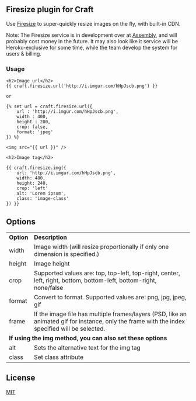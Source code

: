 ## Firesize plugin for Craft

Use [Firesize](http://www.firesize.com/) to super-quickly resize images on the fly, with built-in CDN.

Note: The Firesize service is in development over at [Assembly](https://assembly.com/firesize), and will probably cost money in the future. It may also look like it service will be Heroku-exclusive for some time, while the team develop the system for users & billing.

### Usage

```twig
<h2>Image url</h2>
{{ craft.firesize.url('http://i.imgur.com/hHpJscb.png') }}

or

{% set url = craft.firesize.url({ 
    url : 'http://i.imgur.com/hHpJscb.png',
    width : 400,
    height : 200,
    crop: false,
    format: 'jpeg'
}) %}

<img src="{{ url }}" />

<h2>Image tag</h2>

{{ craft.firesize.img({
    url: 'http://i.imgur.com/hHpJscb.png',
    width: 480,
    height: 240,
    crop: 'left'
    alt: 'Lorem ipsum',
    class: 'image-class'
}) }}

```


## Options
<table>
    <tr>
        <td><strong>Option</strong></td>
        <td><strong>Description</strong></td>
    </tr>
    <tr>
        <td>width</td>
        <td>Image width (will resize proportionally if only one dimension is specified.) </td>
    </tr>
    <tr>
        <td>height</td>
        <td>Image height </td>
    </tr>
    <tr>
        <td>crop</td>
        <td>Supported values are: top, top-left, top-right, center, left, right, bottom, bottom-left, bottom-right, none/false</td>
    </tr>
    <tr>
        <td>format</td>
        <td>Convert to format. Supported values are: png, jpg, jpeg, gif </td>
    </tr>
    <tr>
        <td>frame</td>
        <td>If the image file has multiple frames/layers (PSD, like an animated gif for instance, only the frame with the index specified will be selected.</td>
    </tr>
    <tr>
        <td colspan="2"><strong>If using the img method, you can also set these options</strong></td>
    </tr>
    <tr>
        <td>alt</td>
        <td>Sets the alternative text for the img tag</td>
    </tr>
    <tr>
        <td>class</td>
        <td>Set class attribute</td>
    </tr>
</table>

## License

[MIT](http://opensource.org/licenses/mit-license.php)

